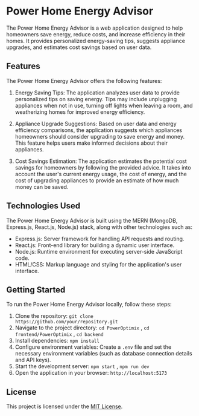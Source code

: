 # Power Home Energy Advisor

The Power Home Energy Advisor is a web application designed to help homeowners save energy, reduce costs, and increase efficiency in their homes. It provides personalized energy-saving tips, suggests appliance upgrades, and estimates cost savings based on user data.

## Features

The Power Home Energy Advisor offers the following features:

1. Energy Saving Tips: The application analyzes user data to provide personalized tips on saving energy. Tips may include unplugging appliances when not in use, turning off lights when leaving a room, and weatherizing homes for improved energy efficiency.

2. Appliance Upgrade Suggestions: Based on user data and energy efficiency comparisons, the application suggests which appliances homeowners should consider upgrading to save energy and money. This feature helps users make informed decisions about their appliances.

3. Cost Savings Estimation: The application estimates the potential cost savings for homeowners by following the provided advice. It takes into account the user's current energy usage, the cost of energy, and the cost of upgrading appliances to provide an estimate of how much money can be saved.

## Technologies Used

The Power Home Energy Advisor is built using the MERN (MongoDB, Express.js, React.js, Node.js) stack, along with other technologies such as:

- Express.js: Server framework for handling API requests and routing.
- React.js: Front-end library for building a dynamic user interface.
- Node.js: Runtime environment for executing server-side JavaScript code.
- HTML/CSS: Markup language and styling for the application's user interface.

## Getting Started

To run the Power Home Energy Advisor locally, follow these steps:

1. Clone the repository: `git clone https://github.com/your/repository.git`
2. Navigate to the project directory: `cd PowerOptimix` , `cd frontend/PowerOptimix` , `cd backend`
3. Install dependencies: `npm install`
4. Configure environment variables: Create a `.env` file and set the necessary environment variables (such as database connection details and API keys).
5. Start the development server: `npm start` , `npm run dev`
6. Open the application in your browser: `http://localhost:5173`


## License

This project is licensed under the [MIT License](LICENSE).
